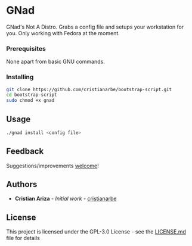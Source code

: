 # GNad

GNad's Not A Distro. Grabs a config file and setups your workstation for you. Only working with Fedora at the moment.

### Prerequisites

None apart from basic GNU commands.

### Installing

```sh
git clone https://github.com/cristianarbe/bootstrap-script.git
cd bootstrap-script
sudo chmod +x gnad
```

## Usage

```sh
./gnad install <config file>
```

## Feedback

Suggestions/improvements
[welcome](https://github.com/cristianarbe/bootstrap-script/issues)!

## Authors

* **Cristian Ariza** - *Initial work* - [cristianarbe](https://github.com/cristianarbe)

## License

This project is licensed under the GPL-3.0 License - see the [LICENSE.md](LICENSE.md) file for details

